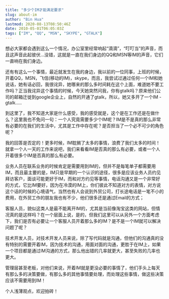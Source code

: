 ```yaml
---
title: "多少个IM才能满足要求"
slug: about-im
author: "Bin Hua"
lastmod: 2020-08-13T08:50:46Z
date: 2010-05-01T06:05:03Z
tags: ["IM", "QQ", "MSN", "SKYPE", "GTALK"]
---
```


想必大家都会遇到这么一个情况，办公室里经常响起“滴滴”，“叮叮当”的声音，而且这声音此起彼伏...没错，这就是一直在我们身边的QQ和MSN等IM的声音，它们一直响在我们身边。

还有有这么一个事情，最近就发生在我的身边，我以前的一位同事，上班的时候，开着QQ，MSN，飞信(移动的IM)，skype，而且，我尝试过通过任何一个IM和她说话，她有话必回，我很诧异，她哪来的那么多时间耗在这个上面，难道她不要工作吗？正当我诧异这个事情的时候，今天她突然问我，你有gtalk吗？原来他们公司的邮箱迁徙到google企业上，自然的开通了gtalk，所以，她又多开了一个IM - gtalk.....

到这里了，我不知道大家是什么感受，我的感受就是，这个是在工作还是在做什么？这里我也不免问一句：一个人究竟需要多少个IM呢？IM是不是真的那么非常有必要的在我们的生活中，尤其是工作中存在呢？是否担当了一个必不可少的角色呢？

我的回答是否定的！更多时候，IM耽搁了太多的事情，浪费了我们太多的时间！就拿一个人一天的工作来说吧，我们来看看IM是否真的那么有必要，或者一个人开着很多个IM是否真的那么有必要。

业务人员在联系业务的时候肯定是需要用到IM的，但并不是每笔单子都需要用IM，而且最主要的是，IM只是早期的一个认识的途径，很多是应该业务人员约见拜访客户，面谈可能更好于IM，而和对方约见等事情，电话沟通又是一个非常好的方式，它比IM要好，因为在冷漠的IM上，你们彼此不知道对方的表情，对方说这个话的时候的心境语气，当然也有人会说到外贸公司，打长途电话是一笔不小的费用，在外贸工作的朋友我也有不少，他们很多还是通过Email的方式；

客服人员，貌似这类人是最不能离开IM的，尤其是当前像淘宝这类的网站，但情况真的是这样吗？在一个层面上说，是的，但我们这里可以从另外一个方面考虑下，我们是否有必要让一个客服人员开着那么多的IM？是不是一个IM就可以解决问题了呢？

技术开发人员，对技术开发人员来说，除了写代码就是沟通，但他们的沟通真的没有特别的需要开着IM，因为技术的沟通，用面对面的沟通，更胜于在IM上，如果一个项目都是通过IM沟通的方式，那么他出错的几率就更大，甚至失败的几率也更大。

管理层甚至老板，对他们来说，开着IM就是更没必要的事情了，他们手头上每天有那么多的决策要做，有那么多的其他事情要处理，而处理这些事情，做这些决策应该不需要用到IM！

个人浅薄观点，欢迎拍砖！